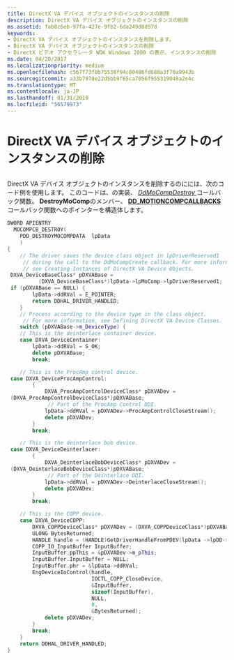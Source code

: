 ```yaml
---
title: DirectX VA デバイス オブジェクトのインスタンスの削除
description: DirectX VA デバイス オブジェクトのインスタンスの削除
ms.assetid: fab8c6eb-97fa-427e-9fb2-6da249d8d97d
keywords:
- DirectX VA デバイス オブジェクトのインスタンスを削除します。
- DirectX VA デバイス オブジェクトのインスタンスの削除
- DirectX ビデオ アクセラレータ WDK Windows 2000 の表示、インスタンスの削除
ms.date: 04/20/2017
ms.localizationpriority: medium
ms.openlocfilehash: c567f73f0b75538f94c00486fd688a3f70a9942b
ms.sourcegitcommit: a33b7978e22d5bb9f65ca7056f955319049a2e4c
ms.translationtype: MT
ms.contentlocale: ja-JP
ms.lasthandoff: 01/31/2019
ms.locfileid: "56579973"
---
```

# <a name="deleting-instances-of-directx-va-device-objects"></a>DirectX VA デバイス オブジェクトのインスタンスの削除


## <span id="ddk_deleting_instances_of_directx_va_device_objects_gg"></span><span id="DDK_DELETING_INSTANCES_OF_DIRECTX_VA_DEVICE_OBJECTS_GG"></span>


DirectX VA デバイス オブジェクトのインスタンスを削除するのにには、次のコード例を使用します。 このコードは、の実装、 [ *DdMoCompDestroy* ](https://msdn.microsoft.com/library/windows/hardware/ff549664)コールバック関数。 **DestroyMoComp**のメンバー、 [ **DD\_MOTIONCOMPCALLBACKS** ](https://msdn.microsoft.com/library/windows/hardware/ff551660)コールバック関数へのポインターを構造体します。

```cpp
DWORD APIENTRY
  MOCOMPCB_DESTROY(
    PDD_DESTROYMOCOMPDATA  lpData
    )
{
    // The driver saves the device class object in lpDriverReserved1 
     // during the call to the DdMoCompCreate callback. For more information, 
     // see Creating Instances of DirectX VA Device Objects.
 DXVA_DeviceBaseClass* pDXVABase =
          (DXVA_DeviceBaseClass*)lpData->lpMoComp->lpDriverReserved1;
 if (pDXVABase == NULL) {
        lpData->ddRVal = E_POINTER;
        return DDHAL_DRIVER_HANDLED;
    }
    // Process according to the device type in the class object.
     // For more information, see Defining DirectX VA Device Classes.
    switch (pDXVABase->m_DeviceType) {
    // This is the deinterlace container device.
    case DXVA_DeviceContainer:
        lpData->ddRVal = S_OK;
        delete pDXVABase;
        break;

    // This is the ProcAmp control device.
 case DXVA_DeviceProcAmpControl:
        {
            DXVA_ProcAmpControlDeviceClass* pDXVADev =
 (DXVA_ProcAmpControlDeviceClass*)pDXVABase;
             // Part of the ProcAmp Control DDI.
            lpData->ddRVal = pDXVADev->ProcAmpControlCloseStream();
            delete pDXVADev;
        }
        break;

    // This is the deinterlace bob device.
 case DXVA_DeviceDeinterlacer:
        {
            DXVA_DeinterlaceBobDeviceClass* pDXVADev =
 (DXVA_DeinterlaceBobDeviceClass*)pDXVABase;
             // Part of the Deinterlace DDI.
            lpData->ddRVal = pDXVADev->DeinterlaceCloseStream();
            delete pDXVADev;
        }
        break;

    // This is the COPP device.
    case DXVA_DeviceCOPP:
        DXVA_COPPDeviceClass* pDXVADev = (DXVA_COPPDeviceClass*)pDXVABase;
        ULONG BytesReturned;
        HANDLE handle = (HANDLE)GetDriverHandleFromPDEV(lpData ->lpDD->lpGbl->dhpdev)
        COPP_IO_InputBuffer InputBuffer;
        InputBuffer.ppThis = &pDXVADev->m_pThis;
        InputBuffer.InputBuffer = NULL;
        InputBuffer.phr = &lpData->ddRVal;
        EngDeviceIoControl(handle,
                           IOCTL_COPP_CloseDevice,
                           &InputBuffer,
                           sizeof(InputBuffer),
                           NULL,
                           0,
                           &BytesReturned);
            delete pDXVADev;
        }
        break;
    }
    return DDHAL_DRIVER_HANDLED;
}
```

 

 





